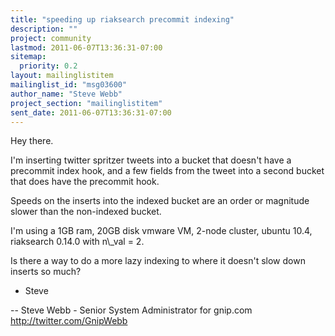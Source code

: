 ```yaml
---
title: "speeding up riaksearch precommit indexing"
description: ""
project: community
lastmod: 2011-06-07T13:36:31-07:00
sitemap:
  priority: 0.2
layout: mailinglistitem
mailinglist_id: "msg03600"
author_name: "Steve Webb"
project_section: "mailinglistitem"
sent_date: 2011-06-07T13:36:31-07:00
---
```


Hey there.

I'm inserting twitter spritzer tweets into a bucket that doesn't have a 
precommit index hook, and a few fields from the tweet into a second bucket 
that does have the precommit hook.


Speeds on the inserts into the indexed bucket are an order or magnitude 
slower than the non-indexed bucket.


I'm using a 1GB ram, 20GB disk vmware VM, 2-node cluster, ubuntu 10.4, 
riaksearch 0.14.0 with n\\_val = 2.


Is there a way to do a more lazy indexing to where it doesn't slow down 
inserts so much?


- Steve

--
Steve Webb - Senior System Administrator for gnip.com
http://twitter.com/GnipWebb

